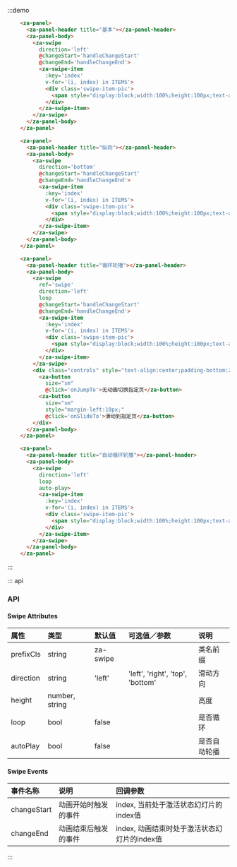 <script>
const ITEMS = [
  {
    url: '#',
    img: 1,
  },
  {
    url: '#',
    img: 2,
  },
  {
    url: '#',
    img: 3,
  },
];

export default {
  data() {
    return {
      ITEMS
    }
  },
  methods: {
    handleChangeStart(index){
      console.log(index);
    },
    handleChangeEnd(index){
      console.log(index);
    },
    onJumpTo(){
      this.$refs.swipe.onJumpTo(0)
    },
    onSlideTo(){
      this.$refs.swipe.onSlideTo(2)
    }
  },
};
</script>


:::demo
```html
    <za-panel>
      <za-panel-header title="基本"></za-panel-header>
      <za-panel-body>
        <za-swipe
          direction='left'
          @changeStart='handleChangeStart'
          @changeEnd='handleChangeEnd'>
          <za-swipe-item
            :key='index'
            v-for='(i, index) in ITEMS'>
            <div class='swipe-item-pic'>
              <span style="display:block;width:100%;height:100px;text-align:center;line-height:100px;">{{i.img}}</span>
            </div>
          </za-swipe-item>
        </za-swipe>
      </za-panel-body>
    </za-panel>

    <za-panel>
      <za-panel-header title="纵向"></za-panel-header>
      <za-panel-body>
        <za-swipe
          direction='bottom'
          @changeStart='handleChangeStart'
          @changeEnd='handleChangeEnd'>
          <za-swipe-item
            :key='index'
            v-for='(i, index) in ITEMS'>
            <div class='swipe-item-pic'>
              <span style="display:block;width:100%;height:100px;text-align:center;line-height:100px;">{{i.img}}</span>
            </div>
          </za-swipe-item>
        </za-swipe>
      </za-panel-body>
    </za-panel>

    <za-panel>
      <za-panel-header title="循环轮播"></za-panel-header>
      <za-panel-body>
        <za-swipe
          ref='swipe'
          direction='left'
          loop
          @changeStart='handleChangeStart'
          @changeEnd='handleChangeEnd'>
          <za-swipe-item
            :key='index'
            v-for='(i, index) in ITEMS'>
            <div class='swipe-item-pic'>
              <span style="display:block;width:100%;height:100px;text-align:center;line-height:100px;">{{i.img}}</span>
            </div>
          </za-swipe-item>
        </za-swipe>
        <div class="controls" style="text-align:center;padding-bottom:20px;">
          <za-button
            size="sm"
            @click='onJumpTo'>无动画切换指定页</za-button>
          <za-button
            size="sm"
            style="margin-left:10px;"
            @click='onSlideTo'>滑动到指定页</za-button>
        </div>
      </za-panel-body>
    </za-panel>

    <za-panel>
      <za-panel-header title="自动循环轮播"></za-panel-header>
      <za-panel-body>
        <za-swipe
          direction='left'
          loop
          auto-play>
          <za-swipe-item
            :key='index'
            v-for='(i, index) in ITEMS'>
            <div class='swipe-item-pic'>
              <span style="display:block;width:100%;height:100px;text-align:center;line-height:100px;">{{i.img}}</span>
            </div>
          </za-swipe-item>
        </za-swipe>
      </za-panel-body>
    </za-panel>
```
:::


::: api
### API

#### Swipe Attributes

| 属性 | 类型 | 默认值 | 可选值／参数 | 说明 |
| :--- | :--- | :--- | :--- | :--- |
| prefixCls | string | za-swipe | | 类名前缀 |
| direction | string | 'left' | 'left', 'right', 'top', 'bottom' | 滑动方向 |
| height | number, string | | | 高度 |
| loop | bool | false | | 是否循环 |
| autoPlay | bool | false | | 是否自动轮播 |

#### Swipe Events
| 事件名称 | 说明 | 回调参数 |
| :--- | :--- | :--- |
| changeStart | 动画开始时触发的事件 | index, 当前处于激活状态幻灯片的index值 |
| changeEnd | 动画结束后触发的事件 | index, 动画结束时处于激活状态幻灯片的index值 |
:::